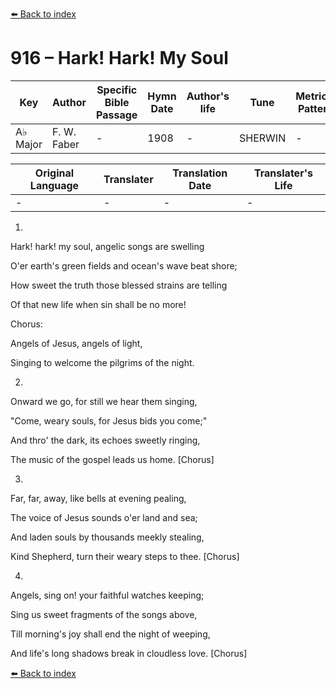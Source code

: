 [⬅️ Back to index](../README.md)

# 916 – Hark! Hark! My Soul

Key | Author   | Specific Bible Passage     |Hymn Date |Author's life |Tune |Metrical Pattern   |Composer/Source
-- | --------- | ---------------------------|----------|--------------|-----|-------------------|-------------  
A♭ Major |F. W. Faber |- |1908 |- |SHERWIN |- |Wm. F. Sherwin

Original Language | Translater | Translation Date   | Translater's Life  
----------------- | --------- | --------------------|-------------     
\- |- |- |-




1.

Hark!  hark!  my soul, angelic songs are swelling

O'er earth's green fields and ocean's wave beat shore;

How sweet the truth those blessed strains are telling

Of that new life when sin shall be no more!



Chorus:

Angels of Jesus, angels of light,

Singing to welcome the pilgrims of the night.



2.

Onward we go, for still we hear them singing,

"Come, weary souls, for Jesus bids you come;"

And thro' the dark, its echoes sweetly ringing,

The music of the gospel leads us home.  [Chorus]



3.

Far, far, away, like bells at evening pealing,

The voice of Jesus sounds o'er land and sea;

And laden souls by thousands meekly stealing,

Kind Shepherd, turn their weary steps to thee.  [Chorus]



4.

Angels, sing on!  your faithful watches keeping;

Sing us sweet fragments of the songs above,

Till morning's joy shall end the night of weeping,

And life's long shadows break in cloudless love.  [Chorus]

[⬅️ Back to index](../README.md)
